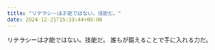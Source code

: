 ```yaml
---
title: "リテラシーは才能ではない。技能だ。"
date: 2024-12-21T15:33:44+09:00
---
```

リテラシーは才能ではない。技能だ。
誰もが鍛えることで手に入れる力だ。
